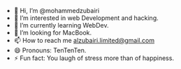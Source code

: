 - 👋 Hi, I’m @mohammedzubairi
- 👀 I’m interested in web Development and hacking.
- 🌱 I’m currently learning WebDev.
- 💞️ I’m looking for MacBook.
- 📫 How to reach me alzubairi.limited@gmail.com
- 😄 Pronouns: TenTenTen.
- ⚡ Fun fact: You laugh of stress more than of happiness.

<!---
mohammedzubairi/mohammedzubairi is a ✨ special ✨ repository because its `README.md` (this file) appears on your GitHub profile.
You can click the Preview link to take a look at your changes.
--->
